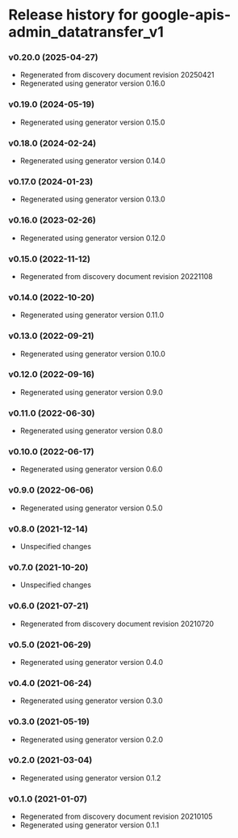 # Release history for google-apis-admin_datatransfer_v1

### v0.20.0 (2025-04-27)

* Regenerated from discovery document revision 20250421
* Regenerated using generator version 0.16.0

### v0.19.0 (2024-05-19)

* Regenerated using generator version 0.15.0

### v0.18.0 (2024-02-24)

* Regenerated using generator version 0.14.0

### v0.17.0 (2024-01-23)

* Regenerated using generator version 0.13.0

### v0.16.0 (2023-02-26)

* Regenerated using generator version 0.12.0

### v0.15.0 (2022-11-12)

* Regenerated from discovery document revision 20221108

### v0.14.0 (2022-10-20)

* Regenerated using generator version 0.11.0

### v0.13.0 (2022-09-21)

* Regenerated using generator version 0.10.0

### v0.12.0 (2022-09-16)

* Regenerated using generator version 0.9.0

### v0.11.0 (2022-06-30)

* Regenerated using generator version 0.8.0

### v0.10.0 (2022-06-17)

* Regenerated using generator version 0.6.0

### v0.9.0 (2022-06-06)

* Regenerated using generator version 0.5.0

### v0.8.0 (2021-12-14)

* Unspecified changes

### v0.7.0 (2021-10-20)

* Unspecified changes

### v0.6.0 (2021-07-21)

* Regenerated from discovery document revision 20210720

### v0.5.0 (2021-06-29)

* Regenerated using generator version 0.4.0

### v0.4.0 (2021-06-24)

* Regenerated using generator version 0.3.0

### v0.3.0 (2021-05-19)

* Regenerated using generator version 0.2.0

### v0.2.0 (2021-03-04)

* Regenerated using generator version 0.1.2

### v0.1.0 (2021-01-07)

* Regenerated from discovery document revision 20210105
* Regenerated using generator version 0.1.1

